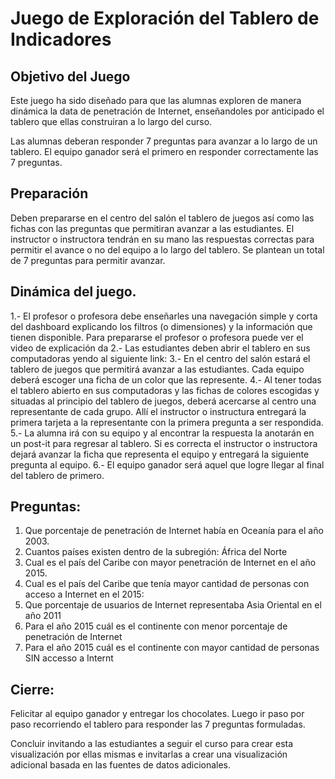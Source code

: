 ﻿# Juego de Exploración del Tablero de Indicadores

## Objetivo del Juego

Este juego ha sido diseñado para que las alumnas exploren de manera dinámica la data de penetración de Internet, enseñandoles por anticipado el tablero que ellas construiran a lo largo del curso. 

Las alumnas deberan responder 7 preguntas para avanzar a lo largo de un tablero. El equipo ganador será el primero en responder correctamente las 7 preguntas. 

## Preparación
Deben prepararse en el centro del salón el tablero de juegos así como las fichas con las preguntas que permitiran avanzar a las estudiantes. 
El instructor o instructora tendrán en su mano las respuestas correctas para permitir el avance o no del equipo a lo largo del tablero. 
Se plantean un total de 7 preguntas para permitir avanzar. 

## Dinámica del juego. 
1.- El profesor o profesora debe enseñarles una navegación simple y corta del dashboard explicando los filtros 
(o dimensiones) y la información que tienen disponible. Para prepararse el profesor o profesora puede ver el video de explicación da
2.- Las estudiantes deben abrir el tablero en sus computadoras yendo al siguiente link: 
3.- En el centro del salón estará el tablero de juegos que permitirá avanzar a las estudiantes. Cada equipo deberá escoger una ficha de un color que las represente. 
4.- Al tener todas el tablero abierto en sus computadoras y las fichas de colores escogidas y situadas al 
principio del tablero de juegos, deberá acercarse al centro una representante de cada grupo. Allí el instructor o instructura entregará la primera tarjeta 
a la representante con la primera pregunta a ser respondida. 
5.- La alumna irá con su equipo y al encontrar la respuesta la anotarán en un post-it para regresar al tablero. 
Si es correcta el instructor o instructora dejará avanzar la ficha que representa el equipo y entregará la siguiente pregunta al equipo. 
6.- El equipo ganador será aquel que logre llegar al final del tablero de primero. 

## Preguntas: 
1. Que porcentaje de penetración de Internet había en Oceanía para el año 2003. 
2. Cuantos países existen dentro de la subregión: África del Norte
3. Cual es el país del Caribe con mayor penetración de Internet en el año 2015. 
4. Cual es el país del Caribe que tenía mayor cantidad de personas con acceso a Internet en el 2015: 
5. Que porcentaje de usuarios de Internet representaba Asia Oriental en el año 2011
6. Para el año 2015 cuál es el continente con menor porcentaje de penetración de Internet
7. Para el año 2015 cuál es el continente con mayor cantidad de personas SIN accesso a Internt


## Cierre: 

Felicitar al equipo ganador y entregar los chocolates. Luego ir paso por paso recorriendo el tablero para responder las 7 preguntas formuladas. 

Concluir invitando a las estudiantes a seguir el curso para crear esta visualización por ellas mismas e invitarlas a crear una visualización adicional basada en las fuentes de datos adicionales. 